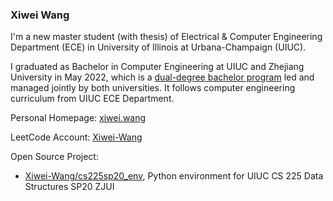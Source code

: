 ### Xiwei Wang

I'm a new master student (with thesis) of Electrical & Computer Engineering Department (ECE) in University of Illinois at Urbana-Champaign (UIUC).

I graduated as Bachelor in Computer Engineering at UIUC and Zhejiang University in May 2022, which is a [dual-degree bachelor program](https://zjui.illinois.edu/) led and managed jointly by both universities. It follows computer engineering curriculum from UIUC ECE Department.

Personal Homepage: [xiwei.wang](xiwei.wang)

LeetCode Account: [Xiwei-Wang](https://leetcode.com/xiwei-wang)

Open Source Project:

- [Xiwei-Wang/cs225sp20_env](https://github.com/Xiwei-Wang/cs225sp20_env), Python environment for UIUC CS 225 Data Structures SP20 ZJUI

<!--
**Xiwei-Wang/Xiwei-Wang** is a ✨ _special_ ✨ repository because its `README.md` (this file) appears on your GitHub profile.

Here are some ideas to get you started:

- 🔭 I’m currently working on ...
- 🌱 I’m currently learning ...
- 👯 I’m looking to collaborate on ...
- 🤔 I’m looking for help with ...
- 💬 Ask me about ...
- 📫 How to reach me: ...
- 😄 Pronouns: ...
- ⚡ Fun fact: ...
-->
